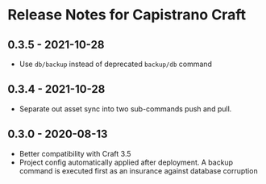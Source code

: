 # Release Notes for Capistrano Craft

## 0.3.5 - 2021-10-28

- Use `db/backup` instead of deprecated `backup/db` command

## 0.3.4 - 2021-10-28

- Separate out asset sync into two sub-commands push and pull.

## 0.3.0 - 2020-08-13

- Better compatibility with Craft 3.5
- Project config automatically applied after deployment. A backup command is executed first as an insurance against database corruption
